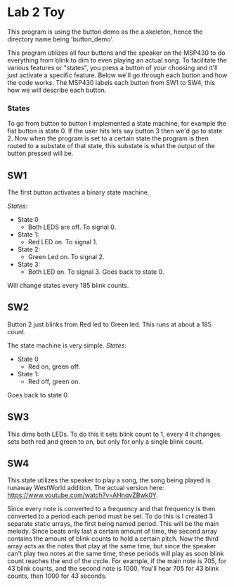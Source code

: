 # Lab 2 Toy

This program is using the button demo as the a skeleton, hence the directory
name being 'button_demo'. 

This program utilizes all four buttons and the speaker on the MSP430 to do everything from blink to dim to even playing an actual song. To facilitate the various features or "states", you press a button of your choosing and it'll just activate a specific feature. Below we'll go through each button and how the code works. The MSP430 labels each button from SW1 to SW4, this how we will describe each button.

### States

To go from button to button I implemented a state machine, for example the fist button is state 0. If the user hits lets say button 3 then we'd go to state 2. Now when the program is set to a certain state the program is then routed to a substate of that state, this substate is what the output of the button pressed will be.   

## SW1

The first button activates a binary state machine.

_States_:  
* State 0
    * Both LEDS are off. To signal 0.
* State 1:
    * Red LED on. To signal 1.
* State 2:
    * Green Led on. To signal 2.
* State 3:
    * Both LED on. To signal 3. Goes back to state 0.

Will change states every 185 blink counts.

## SW2

Button 2 just blinks from Red led to Green led. This runs at about a 185 count.

The state machine is very simple.
_States_:  
* State 0
    * Red on, green off.
* State 1:
    * Red off, green on.

Goes back to state 0.


## SW3

This dims both LEDs. To do this it sets blink count to 1, every 4 it changes sets both red and green to on, but only for only a single blink count.

## SW4

This state utilizes the speaker to play a song, the song being played is runaway WestWorld addition. The actual version here: https://www.youtube.com/watch?v=AHnqvZBwk0Y.

Since every note is converted to a frequency and that frequency is
then converted to a period each period must be set. To do this is I
created 3 separate static arrays, the first being named period. This
will be the main melody. Since beats only last a certain amount of
time, the second array contains the amount of blink counts to hold a
certain pitch. Now the third array acts as the notes that play at the
same time, but since the speaker can't play two notes at the same time, these periods will play as soon blink count reaches the end of the cycle. For example, if the main note is 705, for 43 blink counts, and the second note is 1000. You'll hear 705 for 43 blink counts, then 1000 for 43 seconds.
